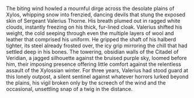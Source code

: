 The biting wind howled a mournful dirge across the desolate plains of Xylos, whipping snow into frenzied, dancing devils that stung the exposed skin of Sergeant Valerius Thorne.  His breath plumed out in ragged white clouds, instantly freezing on his thick, fur-lined cloak.  Valerius shifted his weight, the cold seeping through even the multiple layers of wool and leather that comprised his uniform.  He gripped the shaft of his halberd tighter, its steel already frosted over, the icy grip mirroring the chill that had settled deep in his bones.  The towering, obsidian walls of the Citadel of Veridian, a jagged silhouette against the bruised purple sky, loomed before him, their imposing presence offering little comfort against the relentless assault of the Xylossian winter.  For three years, Valerius had stood guard at this lonely outpost, a silent sentinel against whatever horrors lurked beyond the plains, his vigil broken only by the screech of the wind and the occasional, unsettling snap of a twig in the distance.
